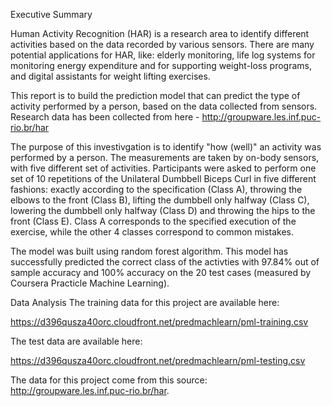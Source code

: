Executive Summary

Human Activity Recognition (HAR) is a research area to identify different activities based on the data recorded by various sensors. There are many potential applications for HAR, like: elderly monitoring, life log systems for monitoring energy expenditure and for supporting weight-loss programs, and digital assistants for weight lifting exercises.

This report is to build the prediction model that can predict the type of activity performed by a person, based on the data collected from sensors. Research data has been collected from here -
http://groupware.les.inf.puc-rio.br/har

The purpose of this investivgation is to identify "how (well)" an activity was performed by a person. The measurements are taken by on-body sensors, with five different set of activities. Participants were asked to perform one set of 10 repetitions of the Unilateral Dumbbell Biceps Curl in five different fashions: exactly according to the specification (Class A), throwing the elbows to the front (Class B), lifting the dumbbell only halfway (Class C), lowering the dumbbell only halfway (Class D) and throwing the hips to the front (Class E). Class A corresponds to the specified execution of the exercise, while the other 4 classes correspond to common mistakes. 

The model was built using random forest algorithm. This model has successfully predicted the correct class of the activties with 97.84% out of sample accuracy and 100% accuracy on the 20 test cases (measured by Coursera Practicle Machine Learning).

Data Analysis
The training data for this project are available here: 

https://d396qusza40orc.cloudfront.net/predmachlearn/pml-training.csv

The test data are available here: 

https://d396qusza40orc.cloudfront.net/predmachlearn/pml-testing.csv

The data for this project come from this source: http://groupware.les.inf.puc-rio.br/har.
